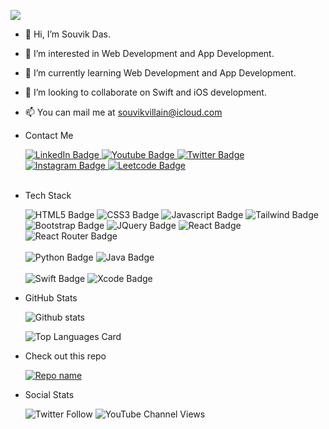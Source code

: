   ![](https://komarev.com/ghpvc/?username=urlunaticguy&color=blueviolet&style=for-the-badge)

- 👋 Hi, I’m Souvik Das.
- 👀 I’m interested in Web Development and App Development.
- 🌱 I’m currently learning Web Development and App Development.
- 💞️ I’m looking to collaborate on Swift and iOS development.
- 📫 You can mail me at souvikvillain@icloud.com

- Contact Me
  <div id="badges">
    <a href="https://www.linkedin.com/in/souvik-das-41a04952/" target="_blank">
      <img src="https://img.shields.io/badge/LinkedIn-0a66c2?style=for-the-badge&logo=linkedin&logoColor=white" alt="LinkedIn Badge"/>
    </a>
    <a href="https://www.youtube.com/channel/UCd0496wmmZIv_lNHSLTG7ag" target="_blank">
      <img src="https://img.shields.io/badge/YouTube-cc0101?style=for-the-badge&logo=youtube&logoColor=white" alt="Youtube Badge"/>
    </a>
    <a href="https://twitter.com/urlunaticguy" target="_blank">
      <img src="https://img.shields.io/badge/Twitter-1d9bf0?style=for-the-badge&logo=twitter&logoColor=white" alt="Twitter Badge"/>
    </a>
    <a href="https://www.instagram.com/urlunaticguyy/" target="_blank">
      <img src="https://img.shields.io/badge/Instagram-dd4964?style=for-the-badge&logo=instagram&logoColor=white" alt="Instagram Badge"/>
    </a>
    <a href="https://leetcode.com/urlunaticguy/" target="_blank">
      <img src="https://img.shields.io/badge/-LeetCode-FFA116?style=for-the-badge&logo=LeetCode&logoColor=black" alt="Leetcode Badge"/>
    </a>
  </div>
  
  <br>
  
- Tech Stack
  <div>
    <img src="https://img.shields.io/badge/HTML5-e44c20?style=for-the-badge&logo=html5&logoColor=white" alt="HTML5 Badge"/>
    <img src="https://img.shields.io/badge/CSS3-204de5?style=for-the-badge&logo=css3&logoColor=white" alt="CSS3 Badge"/>
    <img src="https://img.shields.io/badge/JAVASCRIPT-grey?style=for-the-badge&logo=javascript&logoColor=efd81d" alt="Javascript Badge"/>
    <img src="https://img.shields.io/badge/TAILWINDCSS-089ddd?style=for-the-badge&logo=tailwindcss&logoColor=white" alt="Tailwind Badge"/>
    <img src="https://img.shields.io/badge/BOOTSTRAP-8113f9?style=for-the-badge&logo=bootstrap&logoColor=white" alt="Bootstrap Badge"/>
    <img src="https://img.shields.io/badge/JQUERY-0769ad?style=for-the-badge&logo=jquery&logoColor=white" alt="JQuery Badge"/>
    <img src="https://img.shields.io/badge/REACT-grey?style=for-the-badge&logo=react&logoColor=61dafb" alt="React Badge"/>
    <img src="https://img.shields.io/badge/React_Router-CA4245?style=for-the-badge&logo=react-router&logoColor=white" alt="React Router Badge"/>
    <br><br>
    <img src="https://img.shields.io/badge/PYTHON-4381b3?style=for-the-badge&logo=python&logoColor=fee362" alt="Python Badge"/>
    <img src="https://img.shields.io/badge/Java-ED8B00?style=for-the-badge&logo=java&logoColor=white" alt="Java Badge"/>
    <br><br>
    <img src="https://img.shields.io/badge/SWIFT-ff462a?style=for-the-badge&logo=swift&logoColor=white" alt="Swift Badge"/>
    <img src="https://img.shields.io/badge/XCODE-1766db?style=for-the-badge&logo=xcode&logoColor=white" alt="Xcode Badge"/>
  </div>
  
- GitHub Stats

  ![Github stats](https://github-readme-stats.vercel.app/api?username=urlunaticguy&theme=highcontrast&show_icons=true&count_private=true)

  ![Top Languages Card](https://github-readme-stats.vercel.app/api/top-langs/?username=urlunaticguy&layout=compact)

- Check out this repo

  [![Repo name](https://github-readme-stats.vercel.app/api/pin/?username=urlunaticguy&repo=crework)](https://github.com/urlunaticguy/crework)

- Social Stats

  <div>
    <img alt="Twitter Follow" src="https://img.shields.io/twitter/follow/urlunaticguy?style=social">
    <img alt="YouTube Channel Views" src="https://img.shields.io/youtube/channel/views/UCd0496wmmZIv_lNHSLTG7ag?style=social">
  </div>

